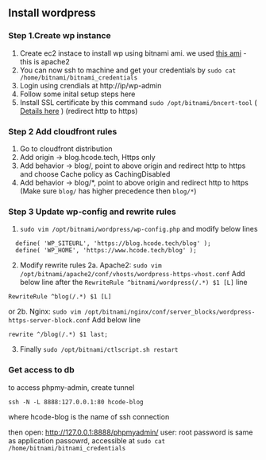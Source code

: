 ## Install wordpress
### Step 1.Create wp instance
1. Create ec2 instace to install wp using bitnami ami. we used [this ami](https://aws.amazon.com/marketplace/pp/prodview-bzstv3wbn5wkq) - this is apache2
2. You can now ssh to machine and get your credentials by `sudo cat /home/bitnami/bitnami_credentials`
3. Login using crendials at http://ip/wp-admin
4. Follow some inital setup steps here
5. Install SSL certificate by this command `sudo /opt/bitnami/bncert-tool` ( [Details here](https://docs.bitnami.com/aws/how-to/generate-install-lets-encrypt-ssl/) )
(redirect http to https)

### Step 2 Add cloudfront rules
1. Go to cloudfront distribution
2. Add origin -> blog.hcode.tech, Https only
3. Add behavior -> blog/, point to above origin and redirect http to https and choose Cache policy as CachingDisabled
4. Add behavior -> blog/*, point to above origin and redirect http to https (Make sure `blog/` has higher precedence then `blog/*`)

### Step 3 Update wp-config and rewrite rules
1. `sudo vim /opt/bitnami/wordpress/wp-config.php` and modify below lines
```
  define( 'WP_SITEURL', 'https://blog.hcode.tech/blog' );
  define( 'WP_HOME', 'https://www.hcode.tech/blog' );
```

2. Modify rewrite rules 
2a. Apache2: `sudo vim /opt/bitnami/apache2/conf/vhosts/wordpress-https-vhost.conf`
Add below line after the `RewriteRule ^bitnami/wordpress(/.*) $1 [L]` line
```
RewriteRule ^blog(/.*) $1 [L]
```


or 2b. Nginx: `sudo vim /opt/bitnami/nginx/conf/server_blocks/wordpress-https-server-block.conf`
Add below line
```
rewrite ^/blog(/.*) $1 last;
```

3. Finally `sudo /opt/bitnami/ctlscript.sh restart`

### Get access to db
to access phpmy-admin, create tunnel
```
ssh -N -L 8888:127.0.0.1:80 hcode-blog
```
where hcode-blog is the name of ssh connection

then open:
http://127.0.0.1:8888/phpmyadmin/
user: root
password is same as application passowrd, accessible at `sudo cat /home/bitnami/bitnami_credentials`


